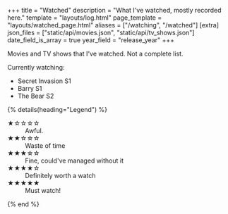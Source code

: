 +++
title = "Watched"
description = "What I've watched, mostly recorded here."
template = "layouts/log.html"
page_template = "layouts/watched_page.html"
aliases = ["/watching", "/watched"]
[extra]
json_files = ["static/api/movies.json", "static/api/tv_shows.json"]
date_field_is_array = true
year_field = "release_year"
+++

Movies and TV shows that I've watched. Not a complete list.

Currently watching:

- Secret Invasion S1
- Barry S1
- The Bear S2

{% details(heading="Legend") %}

  <dl class="review__rating">
    <dt aria-label="1 out of 5 stars">★☆☆☆☆</dt>
    <dd>Awful.</dd>
    <dt aria-label="2 out of 5 stars">★★☆☆☆</dt>
    <dd>Waste of time</dd>
    <dt aria-label="3 out of 5 stars">★★★☆☆</dt>
    <dd>Fine, could've managed without it</dd>
    <dt aria-label="4 out of 5 stars">★★★★☆</dt>
    <dd>Definitely worth a watch</dd>
    <dt aria-label="5 out of 5 stars">★★★★★</dt>
    <dd>Must watch!</dd>
  </dl>
{% end %}
